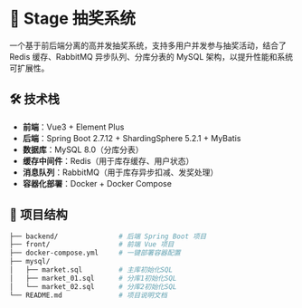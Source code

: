 # 🎯 Stage 抽奖系统

一个基于前后端分离的高并发抽奖系统，支持多用户并发参与抽奖活动，结合了 Redis 缓存、RabbitMQ 异步队列、分库分表的 MySQL 架构，以提升性能和系统可扩展性。

## 🛠 技术栈

- **前端**：Vue3 + Element Plus
- **后端**：Spring Boot 2.7.12 + ShardingSphere 5.2.1 + MyBatis
- **数据库**：MySQL 8.0（分库分表）
- **缓存中间件**：Redis（用于库存缓存、用户状态）
- **消息队列**：RabbitMQ（用于库存异步扣减、发奖处理）
- **容器化部署**：Docker + Docker Compose

## 📁 项目结构

```bash
├── backend/               # 后端 Spring Boot 项目
├── front/                 # 前端 Vue 项目
├── docker-compose.yml     # 一键部署容器配置
├── mysql/
│   ├── market.sql         # 主库初始化SQL
│   ├── market_01.sql      # 分库1初始化SQL
│   └── market_02.sql      # 分库2初始化SQL
└── README.md              # 项目说明文档
